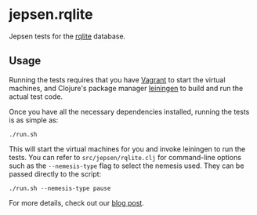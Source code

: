 # jepsen.rqlite

Jepsen tests for the [rqlite](https://github.com/rqlite/rqlite) database.

## Usage

Running the tests requires that you have [Vagrant](https://www.vagrantup.com/) to start the virtual machines, and
Clojure's package manager [leiningen](https://leiningen.org/) to build and run the actual test code.

Once you have all the necessary dependencies installed, running the tests is as simple as:

```shell
./run.sh
```

This will start the virtual machines for you and invoke leiningen to run the tests. You can refer
to `src/jepsen/rqlite.clj` for command-line options such as the `--nemesis-type` flag to select the nemesis used. They can be passed directly to the script:

```shell
./run.sh --nemesis-type pause
```

For more details, check out our [blog post](https://github.com/wildarch/jepsen.rqlite/blob/main/doc/blog.md).